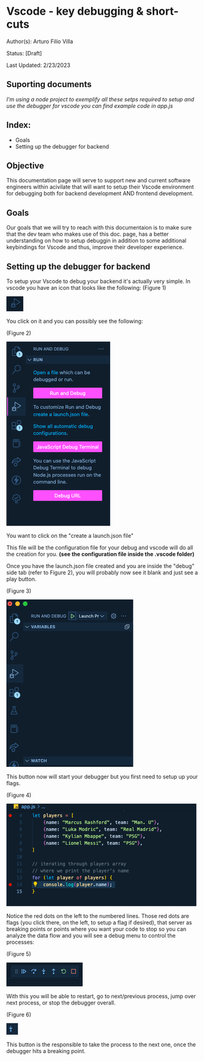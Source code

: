 # Vscode - key debugging & short-cuts

Author(s): Arturo Filio Villa

Status: [Draft]

Last Updated: 2/23/2023

## Suporting documents
_I'm using a node project to exemplify all these_
_setps required to setup and use the debugger for vscode_
_you can find example code in app.js_

## Index:
- Goals
- Setting up the debugger for backend

## Objective
This documentation page will serve to support new and current software engineers within
acivilate that will want to setup their Vscode environment for debugging both for backend development AND frontend development.

## Goals
Our goals that we will try to reach with this documentaion is to make sure that the dev team who makes use of this doc. page, has a better understanding on how to setup debuggin in addition to some additional keybindings for Vscode and thus, improve their developer experience.

## Setting up the debugger for backend
To setup your Vscode to debug your backend it's actually very simple. In vscode you have an icon that looks like the following:
(Figure 1)

![Debug Button](./images/debug_logo2.png)

You click on it and you can possibly see the following:

(Figure 2)

![Debug Menu](./images/debug_menu.png)

You want to click on the "create a launch.json file"

This file will be the configuration file for your debug and vscode will do all the creation for you. 
<strong>(see the configuration file inside the .vscode folder)</strong>

Once you have the launch.json file created and you are inside the "debug" side tab (refer to Figure 2), you will probably now see it blank and just see a play button.

(Figure 3)

![Play Button](./images/play_button.png)

This button now will start your debugger but you first need to setup up your flags.

(Figure 4)

![Flags](./images/flags.png)

Notice the red dots on the left to the numbered lines. Those red dots are flags (you click there, on the left, to setup a flag if desired), that server as breaking points or points where you want your code to stop so you can analyze the data flow and you will see a debug menu to control the processes:

(Figure 5)

![Debugger Buttons](./images/debugger_buttons.png)

With this you will be able to restart, go to next/previous process, jump over next process, or stop the debugger overall.

(Figure 6)

![Next Button](./images/next_button.png)

This button is the responsible to take the process to the next one, once the debugger hits a breaking point.